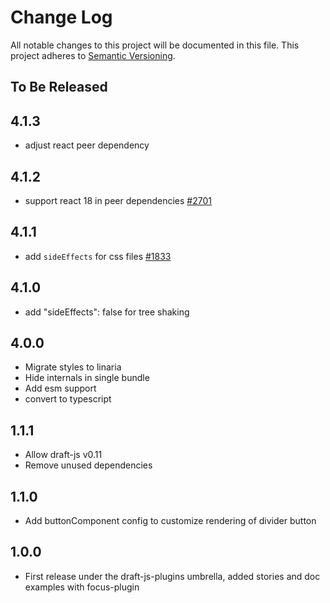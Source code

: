 # Change Log

All notable changes to this project will be documented in this file.
This project adheres to [Semantic Versioning](http://semver.org/).

## To Be Released

## 4.1.3

- adjust react peer dependency

## 4.1.2

- support react 18 in peer dependencies [#2701](https://github.com/draft-js-plugins/draft-js-plugins/issues/2701)

## 4.1.1

- add `sideEffects` for css files [#1833](https://github.com/draft-js-plugins/draft-js-plugins/issues/1833)

## 4.1.0

- add "sideEffects": false for tree shaking

## 4.0.0

- Migrate styles to linaria
- Hide internals in single bundle
- Add esm support
- convert to typescript

## 1.1.1

- Allow draft-js v0.11
- Remove unused dependencies

## 1.1.0

- Add buttonComponent config to customize rendering of divider button

## 1.0.0

- First release under the draft-js-plugins umbrella, added stories and doc examples with focus-plugin
